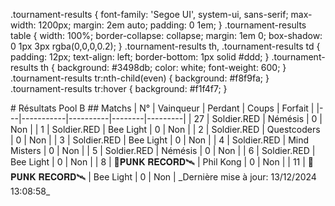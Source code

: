 .tournament-results {
    font-family: 'Segoe UI', system-ui, sans-serif;
    max-width: 1200px;
    margin: 2em auto;
    padding: 0 1em;
}
.tournament-results table {
    width: 100%;
    border-collapse: collapse;
    margin: 1em 0;
    box-shadow: 0 1px 3px rgba(0,0,0,0.2);
}
.tournament-results th, .tournament-results td {
    padding: 12px;
    text-align: left;
    border-bottom: 1px solid #ddd;
}
.tournament-results th {
    background: #3498db;
    color: white;
    font-weight: 600;
}
.tournament-results tr:nth-child(even) {
    background: #f8f9fa;
}
.tournament-results tr:hover {
    background: #f1f4f7;
}
<div class="tournament-results">
# Résultats Pool B
## Matchs
| N° | Vainqueur | Perdant | Coups | Forfait |
|---|-----------|----------|--------|---------|
| 27 | Soldier.RED | Némésis | 0 | Non |
| 1 | Soldier.RED | Bee Light | 0 | Non |
| 2 | Soldier.RED | Questcoders | 0 | Non |
| 3 | Soldier.RED | Bee Light | 0 | Non |
| 4 | Soldier.RED | Mind Misters | 0 | Non |
| 5 | Soldier.RED | Némésis | 0 | Non |
| 6 | Soldier.RED | Bee Light | 0 | Non |
| 8 | 🧠𝐏𝐔𝐍𝐊 𝐑𝐄𝐂𝐎𝐑𝐃🛰️ | Phil Kong | 0 | Non |
| 11 | 🧠𝐏𝐔𝐍𝐊 𝐑𝐄𝐂𝐎𝐑𝐃🛰️ | Bee Light | 0 | Non |
_Dernière mise à jour: 13/12/2024 13:08:58_
</div>